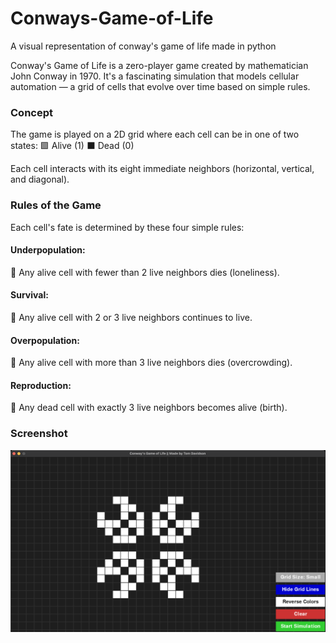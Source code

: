 # Conways-Game-of-Life
 A visual representation of conway's game of life made in python

 Conway's Game of Life is a zero-player game created by mathematician John Conway in 1970. It's a fascinating simulation that models cellular automation — a grid of cells that evolve over time based on simple rules.

### Concept
The game is played on a 2D grid where each cell can be in one of two states:
🟩 Alive (1)
⬛ Dead (0)

Each cell interacts with its eight immediate neighbors (horizontal, vertical, and diagonal).

### Rules of the Game
Each cell's fate is determined by these four simple rules:

#### Underpopulation:
🔺 Any alive cell with fewer than 2 live neighbors dies (loneliness).

#### Survival:
🔹 Any alive cell with 2 or 3 live neighbors continues to live.

#### Overpopulation:
🔻 Any alive cell with more than 3 live neighbors dies (overcrowding).

#### Reproduction:
🌱 Any dead cell with exactly 3 live neighbors becomes alive (birth).

### Screenshot
![Screenshot](/Screenshots/Screenshot%202025-03-11%20at%2014.12.44.png)

